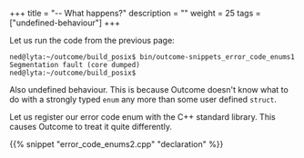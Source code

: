 +++
title = "-- What happens?"
description = ""
weight = 25
tags = ["undefined-behaviour"]
+++

Let us run the code from the previous page:

```
ned@lyta:~/outcome/build_posix$ bin/outcome-snippets_error_code_enums1
Segmentation fault (core dumped)
ned@lyta:~/outcome/build_posix$
```

Also undefined behaviour. This is because Outcome doesn't know what to do
with a strongly typed `enum` any more than some user defined `struct`.

Let us register our error code enum with the C++ standard library. This causes
Outcome to treat it quite differently.

{{% snippet "error_code_enums2.cpp" "declaration" %}}
